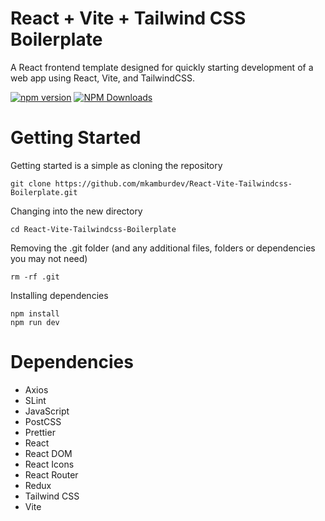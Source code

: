 # React + Vite + Tailwind CSS Boilerplate

A React frontend template designed for quickly starting development of a web app using React, Vite, and TailwindCSS.

[![npm version](https://img.shields.io/npm/v/react-tailwind-boilerplate)](https://www.npmjs.com/package/package/react-tailwind-boilerplate)
[![NPM Downloads](https://img.shields.io/npm/dy/react-tailwind-boilerplate)](https://www.npmjs.com/package/react-tailwind-boilerplate)


# Getting Started

Getting started is a simple as cloning the repository

```
git clone https://github.com/mkamburdev/React-Vite-Tailwindcss-Boilerplate.git
```

Changing into the new directory

```
cd React-Vite-Tailwindcss-Boilerplate
```

Removing the .git folder (and any additional files, folders or dependencies you may not need)

```
rm -rf .git
```

Installing dependencies

```
npm install
npm run dev
```

# Dependencies
- Axios
- SLint
- JavaScript
- PostCSS
- Prettier
- React
- React DOM
- React Icons
- React Router
- Redux
- Tailwind CSS
- Vite
